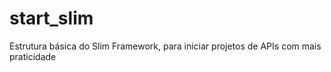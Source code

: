 # start_slim
Estrutura básica do Slim Framework, para iniciar projetos de APIs com mais praticidade

